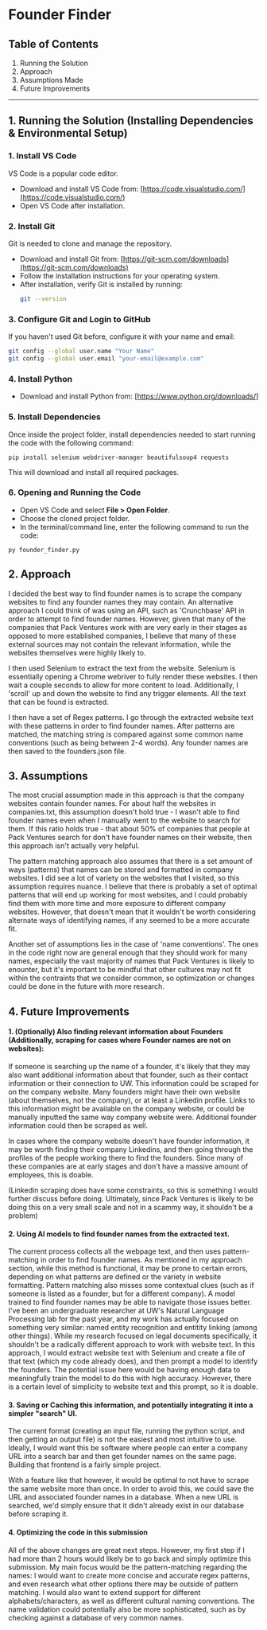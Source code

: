 # Founder Finder

## Table of Contents
1. Running the Solution
2. Approach
3. Assumptions Made
4. Future Improvements
___
## 1. Running the Solution (Installing Dependencies & Environmental Setup)

 ### 1. Install VS Code
VS Code is a popular code editor.
- Download and install VS Code from: [https://code.visualstudio.com/](https://code.visualstudio.com/)
- Open VS Code after installation.

### 2. Install Git
Git is needed to clone and manage the repository.

- Download and install Git from: [https://git-scm.com/downloads](https://git-scm.com/downloads)
- Follow the installation instructions for your operating system.
- After installation, verify Git is installed by running:
  ```sh
  git --version
  ```

### 3. Configure Git and Login to GitHub
If you haven't used Git before, configure it with your name and email:

```sh
git config --global user.name "Your Name"
git config --global user.email "your-email@example.com"
```

### 4. Install Python

- Download and install Python from: [https://www.python.org/downloads/]




### 5. Install Dependencies

Once inside the project folder, install dependencies needed to start running the code with the following command:

```
pip install selenium webdriver-manager beautifulsoup4 requests
```
This will download and install all required packages.

### 6. Opening and Running the Code
- Open VS Code and select **File > Open Folder**.
- Choose the cloned project folder.
- In the terminal/command line, enter the following command to run the code:
 
```
py founder_finder.py
```


## 2. Approach

I decided the best way to find founder names is to scrape the company websites to find any founder names they may contain. 
An alternative approach I could think of was using an API, such as 'Crunchbase' API in order to attempt to find founder names. However, 
given that many of the companies that Pack Ventures work with are very early in their stages as opposed to more established companies, I believe that
many of these external sources may not contain the relevant information, while the websites themselves were highly likely to. 

I then used Selenium to extract the text from the website. Selenium is essentially opening a Chrome webriver to fully render these websites. I then wait 
a couple seconds to allow for more content to load. Additionally, I 'scroll' up and down the website to find any trigger elements. All the text that can be
found is extracted. 

I then have a set of Regex patterns. I go through the extracted website text with these patterns in order to find founder names. After patterns are matched, 
the matching string is compared against some common name conventions (such as being between 2-4 words). Any founder names are then saved to the 
founders.json file. 

## 3. Assumptions

The most crucial assumption made in this approach is that the company websites contain founder names. For about half the websites in companies.txt, this assumption
doesn't hold true - I wasn't able to find founder names even when I manually went to the website to search for them. If this ratio holds true - that about 50% of companies
that people at Pack Ventures search for don't have founder names on their website, then this approach isn't actually very helpful. 

The pattern matching approach also assumes that there is a set amount of ways (patterns) that names can be stored and formatted in company websites. I did see a lot of variety 
on the websites that I visited, so this assumption requires nuance. I believe that there is probably a set of optimal patterns that will end up working for most websites, and I 
could probably find them with more time and more exposure to different company websites. However, that doesn't mean that it wouldn't be worth considering alternate ways of identifying 
names, if any seemed to be a more accurate fit. 

Another set of assumptions lies in the case of 'name conventions'. The ones in the code right now are general enough that they should work for many names, especially the vast majority of 
names that Pack Ventures is likely to enounter, but it's important to be mindful that other cultures may not fit within the contraints that we consider common, so optimization or changes 
could be done in the future with more research. 


## 4. Future Improvements

#### 1. (Optionally) Also finding relevant information about Founders (Additionally, scraping for cases where Founder names are not on websites):

   If someone is searching up the name of a founder, it's likely that they may also want additional information about that founder, such as their contact information or their connection to UW.
   This information could be scraped for on the company website. Many founders might have their own website (about themselves, not the company), or at least a Linkedin profile. Links to this information
   might be available on the company website, or could be manually inputted the same way company website were. Additional founder information could then be scraped as well.

   In cases where the company website doesn't have founder information, it may be worth finding their company Linkedins, and then going through the profiles of the people working there to find the founders. 
   Since many of these companies are at early stages and don't have a massive amount of employees, this is doable. 

   (Linkedin scraping does have some constraints, so this is something I would further discuss before doing. Ultimately, since Pack Ventures is likely to be doing this on a very small scale and not in a scammy
   way, it shouldn't be a problem)

#### 2.  Using AI models to find founder names from the extracted text.

   The current process collects all the webpage text, and then uses pattern-matching in order to find founder names. As mentioned in my approach section, while this method is functional, it may be prone to certain errors, depending on what patterns are defined or the variety in website formatting. Pattern matching also misses some contextual clues (such as if someone is listed as a founder, but for a different company). A model trained to find founder names may be able to navigate those issues better. I've been an undergraduate researcher at UW's Natural Language Processing lab for the past year, and my work has actually focused on something very similar: named entity recognition and entitity linking (among other things). While my research focused on legal documents specifically, it shouldn't be a radically different approach to work with website text. In this approach, I would extract website text with Selenium and create a file of that text (which my code already does), and then prompt a model to identify the founders. The potential issue here would be having enough data to meaningfully train the model to do this with high accuracy. However, there is a certain level of simplicity to website text and this prompt, so it is doable.

#### 3. Saving or Caching this information, and potentially integrating it into a simpler "search" UI.

   The current format (creating an input file, running the python script, and then getting an output file) is not the easiest and most intuitive to use. Ideally, I would want this be software where people can enter a company URL into a search bar and then get founder names on the same page. Building that frontend is a fairly simple project.

   With a feature like that however, it would be optimal to not have to scrape the same website more than once. In order to avoid this, we could save the URL and associated founder names in a database. When a new URL is searched, we'd simply ensure that it didn't already exist in our database before scraping it.

#### 4. Optimizing the code in this submission
  
   All of the above changes are great next steps. However, my first step if I had more than 2 hours would likely be to go back and simply optimize this submission. My main focus would be the pattern-matching regarding the names: I would want to create more concise and accurate regex patterns, and even research what other options there may be outside of pattern matching. I would also want to extend support for different alphabets/characters, as well as different cultural naming conventions. The name validation could potentially also be more sophisticated, such as by checking against a database of very common names. 
      
      
